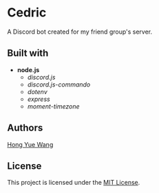 # Cedric
A Discord bot created for my friend group's server. 

## Built with 

* **node.js**
    * *discord.js*
    * *discord.js-commando*
    * *dotenv*
    * *express*
    * *moment-timezone*

## Authors 

[Hong Yue Wang](https://github.com/hongyuewang)

## License 

This project is licensed under the [MIT License](https://github.com/hongyuewang/Cedric/blob/master/LICENSE.md).
